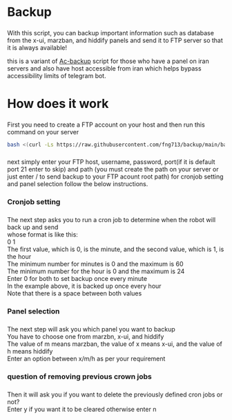 <h1 align="left">Backup</h1>

###

<p align="left">With this script, you can backup important information such as database from the x-ui, marzban, and hiddify panels and send it to FTP server so that it is always available!</p>
<p align="left">
  this is a variant of <a href="https://github.com/AC-Lover/backup">Ac-backup</a> script for those who have a panel on iran servers and also have host accessible from iran which helps bypass accessibility limits of telegram bot.
</p>



###

<h1 align="left">How does it work</h1>

###

<p align="left">First you need to create a FTP account on your host and then run this command on your server</p> 


```bash
bash <(curl -Ls https://raw.githubusercontent.com/fng713/backup/main/backup.sh)
```
###

<p align="left">next simply enter your FTP host, username, password, port(if it is default port 21 enter to skip) and path (you must create the path on your server or just enter / to send backup to your FTP acount root path) for cronjob setting and panel selection follow the below instructions.</p>

###
<h3 align="left"> Cronjob setting</h3>

###

<p align="left">The next step asks you to run a cron job to determine when the robot will back up and send<br>whose format is like this:<br>0 1<br>The first value, which is 0, is the minute, and the second value, which is 1, is the hour<br>The minimum number for minutes is 0 and the maximum is 60<br>The minimum number for the hour is 0 and the maximum is 24<br>Enter 0 for both to set backup once every minute<br>In the example above, it is backed up once every hour<br>Note that there is a space between both values</p>

###

<h3 align="left"> Panel selection</h3>

###

<p align="left">The next step will ask you which panel you want to backup<br>You have to choose one from marzbn, x-ui, and hiddify <br>The value of m means marzban, the value of x means x-ui, and the value of h means hiddify <br>Enter an option between x/m/h as per your requirement</p>

###

<h3 align="left"> question of removing previous crown jobs</h3>

###

<p align="left">Then it will ask you if you want to delete the previously defined cron jobs or not?<br>Enter y if you want it to be cleared otherwise enter n</p>




